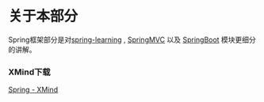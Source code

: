 # 关于本部分

Spring框架部分是对[spring-learning](https://github.com/guang19/framework-learning/blob/dev/spring-learning/SpringFramwork.md)
, [SpringMVC](https://github.com/guang19/framework-learning/blob/dev/springmvc-learning/SpringMVC.md)
以及 [SpringBoot](https://github.com/guang19/framework-learning/blob/dev/springmvc-learning/SpringBoot.md)
模块更细分的讲解。


### XMind下载

[Spring - XMind](https://github.com/guang19/framework-learning/blob/dev/xmind_file/Spring.xmind)